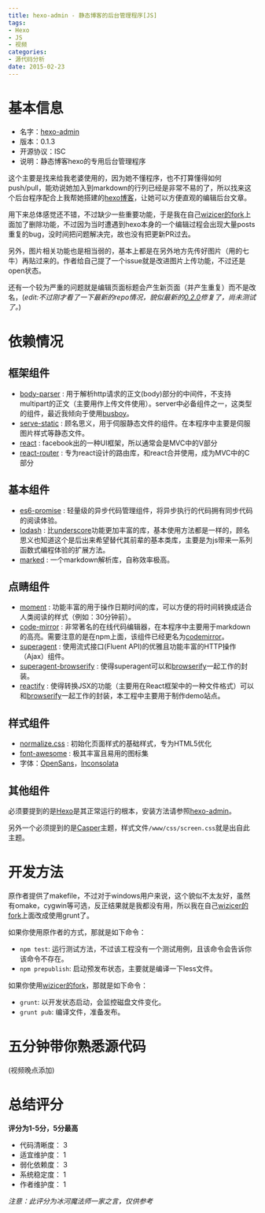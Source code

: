 ```yaml
---
title: hexo-admin - 静态博客的后台管理程序[JS]
tags:
- Hexo
- JS
- 视频
categories:
- 源代码分析
date: 2015-02-23
---
```


# 基本信息

* 名字：[hexo-admin]
* 版本：0.1.3
* 开源协议：ISC
* 说明：静态博客hexo的专用后台管理程序

这个主要是找来给我老婆使用的，因为她不懂程序，也不打算懂得如何push/pull，能劝说她加入到markdown的行列已经是非常不易的了，所以找来这个后台程序配合上我帮她搭建的[hexo博客](http://hiyaphoto.com)，让她可以方便直观的编辑后台文章。

用下来总体感觉还不错，不过缺少一些重要功能，于是我在自己[wizicer的fork]上面加了删除功能，不过因为当时遭遇到hexo本身的一个编辑过程会出现大量posts重复的bug，没时间把问题解决完，故也没有把更新PR过去。

另外，图片相关功能也是相当弱的，基本上都是在另外地方先传好图片（用的七牛）再贴过来的。作者给自己提了一个issue就是改进图片上传功能，不过还是open状态。

还有一个较为严重的问题就是编辑页面标题会产生新页面（并产生重复）而不是改名，(*edit:不过刚才看了一下最新的repo情况，貌似最新的[0.2.0](https://github.com/jaredly/hexo-admin/commit/2b5f8529585fc2a6e9afe451f36af6e355a88e66)修复了，尚未测试了。*)

# 依赖情况

## 框架组件
* [body-parser] : 用于解析http请求的正文(body)部分的中间件，不支持multipart的正文（主要用作上传文件使用）。server中必备组件之一，这类型的组件，最近我倾向于使用[busboy]。
* [serve-static] : 顾名思义，用于伺服静态文件的组件。在本程序中主要是伺服图片样式等静态文件。
* [react] : facebook出的一种UI框架，所以通常会是MVC中的V部分
* [react-router] : 专为react设计的路由库，和react合并使用，成为MVC中的C部分

## 基本组件
* [es6-promise] : 轻量级的异步代码管理组件，将异步执行的代码拥有同步代码的阅读体验。
* [lodash] : 比[underscore]功能更加丰富的库，基本使用方法都是一样的，顾名思义也知道这个是后出来希望替代其前辈的基本类库，主要是为js带来一系列函数式编程体验的扩展方法。
* [marked] : 一个markdown解析库，自称效率极高。

## 点睛组件
* [moment] : 功能丰富的用于操作日期时间的库，可以方便的将时间转换成适合人类阅读的样式（例如：30分钟前）。
* [code-mirror] : 非常著名的在线代码编辑器，在本程序中主要用于markdown的高亮。需要注意的是在npm上面，该组件已经更名为[codemirror]。
* [superagent] : 使用流式接口(Fluent API)的优雅且功能丰富的HTTP操作（Ajax）组件。
* [superagent-browserify] : 使得superagent可以和[browserify]一起工作的封装。
* [reactify] : 使得转换JSX的功能（主要用在React框架中的一种文件格式）可以和[browserify]一起工作的封装，本工程中主要用于制作demo站点。

## 样式组件

* [normalize.css] : 初始化页面样式的基础样式，专为HTML5优化
* [font-awesome] : 极其丰富且易用的图标集
* 字体：[OpenSans]，[Inconsolata]

## 其他组件

必须要提到的是[Hexo]是其正常运行的根本，安装方法请参照[hexo-admin]。

另外一个必须提到的是[Casper]主题，样式文件`/www/css/screen.css`就是出自此主题。

# 开发方法

原作者提供了makefile，不过对于windows用户来说，这个貌似不太友好，虽然有omake，cygwin等可选，反正结果就是我都没有用，所以我在自己[wizicer的fork]上面改成使用grunt了。

如果你使用原作者的方式，那就是如下命令：

* `npm test`: 运行测试方法，不过该工程没有一个测试用例，且该命令会告诉你该命令不存在。
* `npm prepublish`: 启动预发布状态，主要就是编译一下less文件。

如果你使用[wizicer的fork]，那就是如下命令：

* `grunt`: 以开发状态启动，会监控磁盘文件变化。
* `grunt pub`: 编译文件，准备发布。

# 五分钟带你熟悉源代码

(视频晚点添加)

# 总结评分

**评分为1-5分，5分最高**

* 代码清晰度： 3
* 适宜维护度： 1
* 弱化依赖度： 3
* 系统稳定度： 1
* 作者维护度： 1

*注意：此评分为冰河魔法师一家之言，仅供参考*

[hexo-admin]: http://jaredly.github.io/hexo-admin/
[wizicer的fork]: https://github.com/wizicer/hexo-admin

[body-parser]: https://www.npmjs.com/package/body-parser
[moment]: https://www.npmjs.com/package/moment
[serve-static]: https://www.npmjs.com/package/serve-static
[code-mirror]: https://www.npmjs.com/package/code-mirror
[es6-promise]: https://www.npmjs.com/package/es6-promise
[react]: https://www.npmjs.com/package/react
[react-router]: https://www.npmjs.com/package/react-router
[lodash]: https://www.npmjs.com/package/lodash
[marked]: https://www.npmjs.com/package/marked
[reactify]: https://www.npmjs.com/package/reactify
[superagent]: https://www.npmjs.com/package/superagent
[superagent-browserify]: https://www.npmjs.com/package/superagent-browserify

[busboy]: https://www.npmjs.org/package/busboy
[codemirror]: https://www.npmjs.com/package/codemirror
[underscore]: https://www.npmjs.com/package/underscore
[browserify]: https://www.npmjs.com/package/browserify
[Casper]: https://github.com/lacymorrow/casper
[Hexo]: http://hexo.io/

[normalize.css]: http://necolas.github.io/normalize.css/
[OpenSans]: http://www.google.com/fonts/specimen/Open+Sans
[Inconsolata]: http://www.google.com/fonts/specimen/Inconsolata
[font-awesome]: http://fortawesome.github.io/Font-Awesome/
